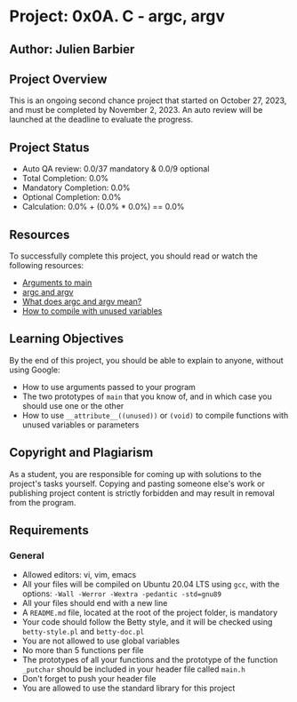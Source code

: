# Project: 0x0A. C - argc, argv

## Author: Julien Barbier

## Project Overview
This is an ongoing second chance project that started on October 27, 2023, and must be completed by November 2, 2023. An auto review will be launched at the deadline to evaluate the progress.

## Project Status
- Auto QA review: 0.0/37 mandatory & 0.0/9 optional
- Total Completion: 0.0%
- Mandatory Completion: 0.0%
- Optional Completion: 0.0%
- Calculation: 0.0% + (0.0% * 0.0%) == 0.0%

## Resources
To successfully complete this project, you should read or watch the following resources:
- [Arguments to main](#)
- [argc and argv](#)
- [What does argc and argv mean?](#)
- [How to compile with unused variables](#)

## Learning Objectives
By the end of this project, you should be able to explain to anyone, without using Google:
- How to use arguments passed to your program
- The two prototypes of `main` that you know of, and in which case you should use one or the other
- How to use `__attribute__((unused))` or `(void)` to compile functions with unused variables or parameters

## Copyright and Plagiarism
As a student, you are responsible for coming up with solutions to the project's tasks yourself. Copying and pasting someone else's work or publishing project content is strictly forbidden and may result in removal from the program.

## Requirements
### General
- Allowed editors: vi, vim, emacs
- All your files will be compiled on Ubuntu 20.04 LTS using `gcc`, with the options: `-Wall -Werror -Wextra -pedantic -std=gnu89`
- All your files should end with a new line
- A `README.md` file, located at the root of the project folder, is mandatory
- Your code should follow the Betty style, and it will be checked using `betty-style.pl` and `betty-doc.pl`
- You are not allowed to use global variables
- No more than 5 functions per file
- The prototypes of all your functions and the prototype of the function `_putchar` should be included in your header file called `main.h`
- Don't forget to push your header file
- You are allowed to use the standard library for this project

